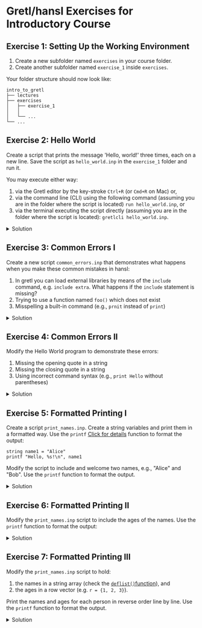 # Gretl/hansl Exercises for Introductory Course

## Exercise 1: Setting Up the Working Environment

1. Create a new subfolder named `exercises` in your course folder.
2. Create another subfolder named `exercise_1` inside `exercises`.

Your folder structure should now look like:

```
intro_to_gretl
├── lectures
├── exercises
│   ├── exercise_1
│   │
│   └── ...
└── ...
```

## Exercise 2: Hello World

Create a script that prints the message 'Hello, world!' three times, each on a new line. Save the script as `hello_world.inp` in the `exercise_1` folder and run it.

You may execute either way:

1) via the Gretl editor by the key-stroke `Ctrl+R` (or `Cmd+R` on Mac) or,
2) via the command line (CLI) using the following command (assuming you are in the folder where the script is located) `run hello_world.inp`, or
3) via the terminal executing the script directly (assuming you are in the folder where the script is located): `gretlcli hello_world.inp`.

<details>
    <summary>Solution</summary>
    # hello_world.inp
    printf "Hello, world!\n"
    printf "Hello, world!\n"
    printf "Hello, world!\n"
</details>


## Exercise 3: Common Errors I

Create a new script `common_errors.inp` that demonstrates what happens when you make these common mistakes in hansl:

1) In gretl you can load external libraries by means of the `include` command, e.g. `include extra`. What happens if the `include` statement is missing?
2) Trying to use a function named `foo()` which does not exist
3) Misspelling a built-in command (e.g., `prnit` instead of `print`)

<details>
    <summary>Solution</summary>
    # common_errors_1.inp
    extra   # correct: "include extra"
    eval foo()
    prnit "Hello, world!"
</details>

## Exercise 4: Common Errors II

Modify the Hello World program to demonstrate these errors:

1) Missing the opening quote in a string
2) Missing the closing quote in a string
3) Using incorrect command syntax (e.g., `print Hello` without parentheses)

<details>
    <summary>Solution</summary>
    # common_errors_2.inp
    string name = Hello, world!"
    string name = "Hello, world!
    print Hello # correct: print "Hello, world!"
</details>


<!-- ## Exercise 5: Common Errors III

Create a script `arguments.inp` that demonstrates handling command-line arguments in hansl (note: hansl doesn't directly support command-line arguments like Python, but you can simulate with variables):

```hansl
# arguments.inp
string name1 = "Alice"
string name2 = "Bob"
string name3 = "Charlie"

printf "Hi %s, %s and %s\n", name3, name2, name1
``` -->

## Exercise 5: Formatted Printing I
Create a script `print_names.inp`. Create a string variables and print them in a formatted way. Use the `printf` [Click for details](https://gretl.sourceforge.net/gretl-help/cmdref.html#printf) function to format the output:

```hansl
string name1 = "Alice"
printf "Hello, %s!\n", name1
```

Modify the script to include and welcome two names, e.g., "Alice" and "Bob". Use the `printf` function to format the output.

<details>
    <summary>Solution</summary>
    ```hansl
    # print_names.inp
    string name1 = "Alice"
    string name2 = "Bob"
    printf "Hello, %s and %s!\n", name1, name2
    ```
</details>

## Exercise 6: Formatted Printing II

Modify the `print_names.inp` script to include the ages of the names. Use the `printf` function to format the output:

<details>
    <summary>Solution</summary>
    # print_names.inp
    string name1 = "Alice"
    string name2 = "Bob"
    scalar age1 = 25
    scalar age2 = 30
    printf "Hello, %s and %s! They are %d and %d years old.\n", name1, name2, age1, age2
</details>

## Exercise 7: Formatted Printing III
Modify the `print_names.inp` script to hold:
1) the names in a string array (check the [`deflist()`function](https://gretl.sourceforge.net/gretl-help/funcref.html#defarray)), and
2) the ages in a row vector (e.g. `r = {1, 2, 3}`).

Print the names and ages for each person in reverse order line by line. Use the `printf` function to format the output.
<details>
    <summary>Solution</summary>
    # print_names.inp
    string names = deflist("Alice", "Bob", "Charlie")
    matrix ages = {25, 30, 35}

    printf "Hello, %s! You are %d years old.\n", names[3], ages[3]
    printf "Hello, %s! You are %d years old.\n", names[2], ages[2]
    printf "Hello, %s! You are %d years old.\n", names[1], ages[1]
</details>
